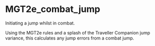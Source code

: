 # MGT2e_combat_jump
Initiating a jump whilst in combat.

Using the MGT2e rules and a splash of the Traveller Companion jump variance, this calculates any jump errors from a combat jump.
